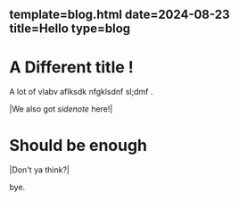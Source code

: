 template=blog.html
date=2024-08-23
title=Hello
type=blog
----

# A Different title ! 

A lot of vlabv aflksdk nfgklsdnf sl;dmf .


|We also got *sidenote* here!|

# Should be enough
|Don't ya think?|

bye.
